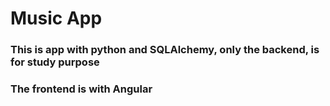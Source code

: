 # Music App

### This is app with python and SQLAlchemy, only the backend, is for study purpose
### The frontend is with Angular